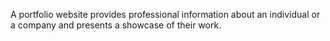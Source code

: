 A portfolio website provides professional information about an individual or a company and presents a showcase of their work.
